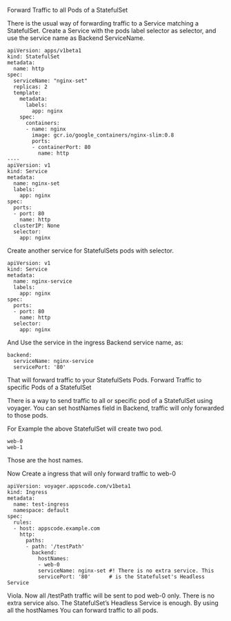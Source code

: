 Forward Traffic to all Pods of a StatefulSet

There is the usual way of forwarding traffic to a Service matching a StatefulSet. Create a Service with the pods label selector as selector, and use the service name as Backend ServiceName.

```
apiVersion: apps/v1beta1
kind: StatefulSet
metadata:
  name: http
spec:
  serviceName: "nginx-set"
  replicas: 2
  template:
    metadata:
      labels:
        app: nginx
    spec:
      containers:
      - name: nginx
        image: gcr.io/google_containers/nginx-slim:0.8
        ports:
        - containerPort: 80
          name: http
----
apiVersion: v1
kind: Service
metadata:
  name: nginx-set
  labels:
    app: nginx
spec:
  ports:
  - port: 80
    name: http
  clusterIP: None
  selector:
    app: nginx
```

Create another service for StatefulSets pods with selector.

```
apiVersion: v1
kind: Service
metadata:
  name: nginx-service
  labels:
    app: nginx
spec:
  ports:
  - port: 80
    name: http
  selector:
    app: nginx
```

And Use the service in the ingress Backend service name, as:

```
backend:
  serviceName: nginx-service
  servicePort: '80'
```

That will forward traffic to your StatefulSets Pods.
Forward Traffic to specific Pods of a StatefulSet

There is a way to send traffic to all or specific pod of a StatefulSet using voyager. You can set hostNames field in Backend, traffic will only forwarded to those pods.

For Example the above StatefulSet will create two pod.

```
web-0
web-1
```

Those are the host names.

Now Create a ingress that will only forward traffic to web-0

```
apiVersion: voyager.appscode.com/v1beta1
kind: Ingress
metadata:
  name: test-ingress
  namespace: default
spec:
  rules:
  - host: appscode.example.com
    http:
      paths:
      - path: '/testPath'
        backend:
          hostNames:
          - web-0
          serviceName: nginx-set #! There is no extra service. This
          servicePort: '80'      # is the Statefulset's Headless Service
```

Viola. Now all /testPath traffic will be sent to pod web-0 only. There is no extra service also. The StatefulSet’s Headless Service is enough. By using all the hostNames You can forward traffic to all pods.
